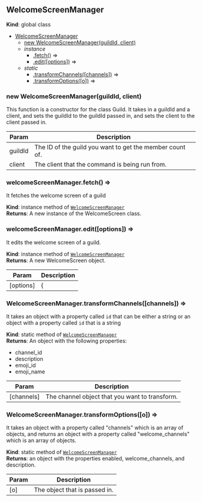 <a name="WelcomeScreenManager"></a>

## WelcomeScreenManager
**Kind**: global class  

* [WelcomeScreenManager](#WelcomeScreenManager)
    * [new WelcomeScreenManager(guildId, client)](#new_WelcomeScreenManager_new)
    * _instance_
        * [.fetch()](#WelcomeScreenManager+fetch) ⇒
        * [.edit([options])](#WelcomeScreenManager+edit) ⇒
    * _static_
        * [.transformChannels([channels])](#WelcomeScreenManager.transformChannels) ⇒
        * [.transformOptions([o])](#WelcomeScreenManager.transformOptions) ⇒

<a name="new_WelcomeScreenManager_new"></a>

### new WelcomeScreenManager(guildId, client)
This function is a constructor for the class Guild. It takes in a guildId and a client, and setsthe guildId to the guildId passed in, and sets the client to the client passed in.


| Param | Description |
| --- | --- |
| guildId | The ID of the guild you want to get the member count of. |
| client | The client that the command is being run from. |

<a name="WelcomeScreenManager+fetch"></a>

### welcomeScreenManager.fetch() ⇒
It fetches the welcome screen of a guild

**Kind**: instance method of [<code>WelcomeScreenManager</code>](#WelcomeScreenManager)  
**Returns**: A new instance of the WelcomeScreen class.  
<a name="WelcomeScreenManager+edit"></a>

### welcomeScreenManager.edit([options]) ⇒
It edits the welcome screen of a guild.

**Kind**: instance method of [<code>WelcomeScreenManager</code>](#WelcomeScreenManager)  
**Returns**: A new WelcomeScreen object.  

| Param | Description |
| --- | --- |
| [options] | { |

<a name="WelcomeScreenManager.transformChannels"></a>

### WelcomeScreenManager.transformChannels([channels]) ⇒
It takes an object with a property called `id` that can be either a string or an object with aproperty called `id` that is a string

**Kind**: static method of [<code>WelcomeScreenManager</code>](#WelcomeScreenManager)  
**Returns**: An object with the following properties:- channel_id- description- emoji_id- emoji_name  

| Param | Description |
| --- | --- |
| [channels] | The channel object that you want to transform. |

<a name="WelcomeScreenManager.transformOptions"></a>

### WelcomeScreenManager.transformOptions([o]) ⇒
It takes an object with a property called "channels" which is an array of objects, and returns anobject with a property called "welcome_channels" which is an array of objects.

**Kind**: static method of [<code>WelcomeScreenManager</code>](#WelcomeScreenManager)  
**Returns**: an object with the properties enabled, welcome_channels, and description.  

| Param | Description |
| --- | --- |
| [o] | The object that is passed in. |


